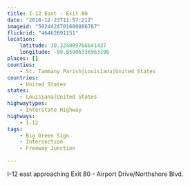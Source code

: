 ```yaml
---
title: I-12 East - Exit 80
date: "2018-12-23T11:57:21Z"
imageid: "5024424701680886787"
flickrid: "46462691151"
location:
    latitude: 30.324809766641437
    longitude: -89.85906336963396
places: []
counties:
    - St. Tammany Parish|Louisiana|United States
countries:
    - United States
states:
    - Louisiana|United States
highwaytypes:
    - Interstate Highway
highways:
    - I-12
tags:
    - Big Green Sign
    - Intersection
    - Freeway Junction

---
```

I-12 east approaching Exit 80 - Airport Drive/Northshore Blvd.